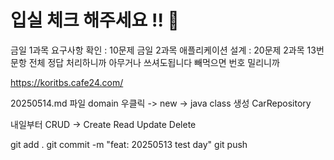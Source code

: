 # 입실 체크 해주세요 !! 🚗

금일 1과목 요구사항 확인 : 10문제
금일 2과목 애플리케이션 설계 : 20문제
2과목 13번 문항 전체 정답 처리하니까
아무거나 쓰셔도됩니다 빼먹으면 번호 밀리니까

https://koritbs.cafe24.com/

20250514.md 파일
domain 우클릭 -> new -> java class 생성
CarRepository

내일부터 CRUD ->
Create
Read
Update
Delete

git add .
git commit -m "feat: 20250513 test day"
git push